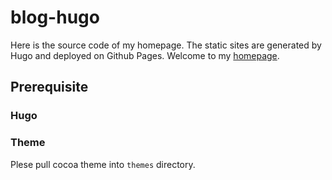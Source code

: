 # blog-hugo
Here is the source code of my homepage. The static sites are generated by Hugo and deployed on Github Pages. Welcome to my [homepage](https://orianna-zzo.github.io/).

## Prerequisite
### Hugo 

### Theme
Plese pull cocoa theme into `themes` directory.
